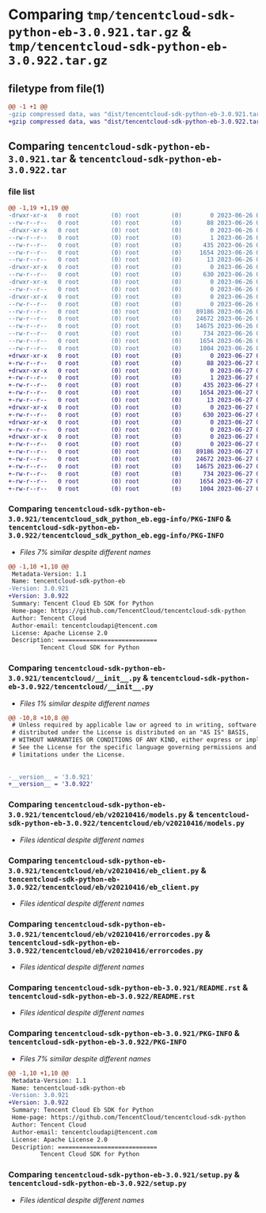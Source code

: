 # Comparing `tmp/tencentcloud-sdk-python-eb-3.0.921.tar.gz` & `tmp/tencentcloud-sdk-python-eb-3.0.922.tar.gz`

## filetype from file(1)

```diff
@@ -1 +1 @@
-gzip compressed data, was "dist/tencentcloud-sdk-python-eb-3.0.921.tar", last modified: Mon Jun 26 00:23:23 2023, max compression
+gzip compressed data, was "dist/tencentcloud-sdk-python-eb-3.0.922.tar", last modified: Tue Jun 27 00:23:48 2023, max compression
```

## Comparing `tencentcloud-sdk-python-eb-3.0.921.tar` & `tencentcloud-sdk-python-eb-3.0.922.tar`

### file list

```diff
@@ -1,19 +1,19 @@
-drwxr-xr-x   0 root         (0) root         (0)        0 2023-06-26 00:23:23.000000 tencentcloud-sdk-python-eb-3.0.921/
--rw-r--r--   0 root         (0) root         (0)       88 2023-06-26 00:23:23.000000 tencentcloud-sdk-python-eb-3.0.921/setup.cfg
-drwxr-xr-x   0 root         (0) root         (0)        0 2023-06-26 00:23:23.000000 tencentcloud-sdk-python-eb-3.0.921/tencentcloud_sdk_python_eb.egg-info/
--rw-r--r--   0 root         (0) root         (0)        1 2023-06-26 00:23:23.000000 tencentcloud-sdk-python-eb-3.0.921/tencentcloud_sdk_python_eb.egg-info/dependency_links.txt
--rw-r--r--   0 root         (0) root         (0)      435 2023-06-26 00:23:23.000000 tencentcloud-sdk-python-eb-3.0.921/tencentcloud_sdk_python_eb.egg-info/SOURCES.txt
--rw-r--r--   0 root         (0) root         (0)     1654 2023-06-26 00:23:23.000000 tencentcloud-sdk-python-eb-3.0.921/tencentcloud_sdk_python_eb.egg-info/PKG-INFO
--rw-r--r--   0 root         (0) root         (0)       13 2023-06-26 00:23:23.000000 tencentcloud-sdk-python-eb-3.0.921/tencentcloud_sdk_python_eb.egg-info/top_level.txt
-drwxr-xr-x   0 root         (0) root         (0)        0 2023-06-26 00:23:23.000000 tencentcloud-sdk-python-eb-3.0.921/tencentcloud/
--rw-r--r--   0 root         (0) root         (0)      630 2023-06-26 00:23:23.000000 tencentcloud-sdk-python-eb-3.0.921/tencentcloud/__init__.py
-drwxr-xr-x   0 root         (0) root         (0)        0 2023-06-26 00:23:23.000000 tencentcloud-sdk-python-eb-3.0.921/tencentcloud/eb/
--rw-r--r--   0 root         (0) root         (0)        0 2023-06-26 00:23:23.000000 tencentcloud-sdk-python-eb-3.0.921/tencentcloud/eb/__init__.py
-drwxr-xr-x   0 root         (0) root         (0)        0 2023-06-26 00:23:23.000000 tencentcloud-sdk-python-eb-3.0.921/tencentcloud/eb/v20210416/
--rw-r--r--   0 root         (0) root         (0)        0 2023-06-26 00:23:23.000000 tencentcloud-sdk-python-eb-3.0.921/tencentcloud/eb/v20210416/__init__.py
--rw-r--r--   0 root         (0) root         (0)    89186 2023-06-26 00:23:23.000000 tencentcloud-sdk-python-eb-3.0.921/tencentcloud/eb/v20210416/models.py
--rw-r--r--   0 root         (0) root         (0)    24672 2023-06-26 00:23:23.000000 tencentcloud-sdk-python-eb-3.0.921/tencentcloud/eb/v20210416/eb_client.py
--rw-r--r--   0 root         (0) root         (0)    14675 2023-06-26 00:23:23.000000 tencentcloud-sdk-python-eb-3.0.921/tencentcloud/eb/v20210416/errorcodes.py
--rw-r--r--   0 root         (0) root         (0)      734 2023-06-26 00:23:23.000000 tencentcloud-sdk-python-eb-3.0.921/README.rst
--rw-r--r--   0 root         (0) root         (0)     1654 2023-06-26 00:23:23.000000 tencentcloud-sdk-python-eb-3.0.921/PKG-INFO
--rw-r--r--   0 root         (0) root         (0)     1004 2023-06-26 00:23:23.000000 tencentcloud-sdk-python-eb-3.0.921/setup.py
+drwxr-xr-x   0 root         (0) root         (0)        0 2023-06-27 00:23:48.000000 tencentcloud-sdk-python-eb-3.0.922/
+-rw-r--r--   0 root         (0) root         (0)       88 2023-06-27 00:23:48.000000 tencentcloud-sdk-python-eb-3.0.922/setup.cfg
+drwxr-xr-x   0 root         (0) root         (0)        0 2023-06-27 00:23:48.000000 tencentcloud-sdk-python-eb-3.0.922/tencentcloud_sdk_python_eb.egg-info/
+-rw-r--r--   0 root         (0) root         (0)        1 2023-06-27 00:23:48.000000 tencentcloud-sdk-python-eb-3.0.922/tencentcloud_sdk_python_eb.egg-info/dependency_links.txt
+-rw-r--r--   0 root         (0) root         (0)      435 2023-06-27 00:23:48.000000 tencentcloud-sdk-python-eb-3.0.922/tencentcloud_sdk_python_eb.egg-info/SOURCES.txt
+-rw-r--r--   0 root         (0) root         (0)     1654 2023-06-27 00:23:48.000000 tencentcloud-sdk-python-eb-3.0.922/tencentcloud_sdk_python_eb.egg-info/PKG-INFO
+-rw-r--r--   0 root         (0) root         (0)       13 2023-06-27 00:23:48.000000 tencentcloud-sdk-python-eb-3.0.922/tencentcloud_sdk_python_eb.egg-info/top_level.txt
+drwxr-xr-x   0 root         (0) root         (0)        0 2023-06-27 00:23:48.000000 tencentcloud-sdk-python-eb-3.0.922/tencentcloud/
+-rw-r--r--   0 root         (0) root         (0)      630 2023-06-27 00:23:48.000000 tencentcloud-sdk-python-eb-3.0.922/tencentcloud/__init__.py
+drwxr-xr-x   0 root         (0) root         (0)        0 2023-06-27 00:23:48.000000 tencentcloud-sdk-python-eb-3.0.922/tencentcloud/eb/
+-rw-r--r--   0 root         (0) root         (0)        0 2023-06-27 00:23:48.000000 tencentcloud-sdk-python-eb-3.0.922/tencentcloud/eb/__init__.py
+drwxr-xr-x   0 root         (0) root         (0)        0 2023-06-27 00:23:48.000000 tencentcloud-sdk-python-eb-3.0.922/tencentcloud/eb/v20210416/
+-rw-r--r--   0 root         (0) root         (0)        0 2023-06-27 00:23:48.000000 tencentcloud-sdk-python-eb-3.0.922/tencentcloud/eb/v20210416/__init__.py
+-rw-r--r--   0 root         (0) root         (0)    89186 2023-06-27 00:23:48.000000 tencentcloud-sdk-python-eb-3.0.922/tencentcloud/eb/v20210416/models.py
+-rw-r--r--   0 root         (0) root         (0)    24672 2023-06-27 00:23:48.000000 tencentcloud-sdk-python-eb-3.0.922/tencentcloud/eb/v20210416/eb_client.py
+-rw-r--r--   0 root         (0) root         (0)    14675 2023-06-27 00:23:48.000000 tencentcloud-sdk-python-eb-3.0.922/tencentcloud/eb/v20210416/errorcodes.py
+-rw-r--r--   0 root         (0) root         (0)      734 2023-06-27 00:23:48.000000 tencentcloud-sdk-python-eb-3.0.922/README.rst
+-rw-r--r--   0 root         (0) root         (0)     1654 2023-06-27 00:23:48.000000 tencentcloud-sdk-python-eb-3.0.922/PKG-INFO
+-rw-r--r--   0 root         (0) root         (0)     1004 2023-06-27 00:23:48.000000 tencentcloud-sdk-python-eb-3.0.922/setup.py
```

### Comparing `tencentcloud-sdk-python-eb-3.0.921/tencentcloud_sdk_python_eb.egg-info/PKG-INFO` & `tencentcloud-sdk-python-eb-3.0.922/tencentcloud_sdk_python_eb.egg-info/PKG-INFO`

 * *Files 7% similar despite different names*

```diff
@@ -1,10 +1,10 @@
 Metadata-Version: 1.1
 Name: tencentcloud-sdk-python-eb
-Version: 3.0.921
+Version: 3.0.922
 Summary: Tencent Cloud Eb SDK for Python
 Home-page: https://github.com/TencentCloud/tencentcloud-sdk-python
 Author: Tencent Cloud
 Author-email: tencentcloudapi@tencent.com
 License: Apache License 2.0
 Description: ============================
         Tencent Cloud SDK for Python
```

### Comparing `tencentcloud-sdk-python-eb-3.0.921/tencentcloud/__init__.py` & `tencentcloud-sdk-python-eb-3.0.922/tencentcloud/__init__.py`

 * *Files 1% similar despite different names*

```diff
@@ -10,8 +10,8 @@
 # Unless required by applicable law or agreed to in writing, software
 # distributed under the License is distributed on an "AS IS" BASIS,
 # WITHOUT WARRANTIES OR CONDITIONS OF ANY KIND, either express or implied.
 # See the License for the specific language governing permissions and
 # limitations under the License.
 
 
-__version__ = '3.0.921'
+__version__ = '3.0.922'
```

### Comparing `tencentcloud-sdk-python-eb-3.0.921/tencentcloud/eb/v20210416/models.py` & `tencentcloud-sdk-python-eb-3.0.922/tencentcloud/eb/v20210416/models.py`

 * *Files identical despite different names*

### Comparing `tencentcloud-sdk-python-eb-3.0.921/tencentcloud/eb/v20210416/eb_client.py` & `tencentcloud-sdk-python-eb-3.0.922/tencentcloud/eb/v20210416/eb_client.py`

 * *Files identical despite different names*

### Comparing `tencentcloud-sdk-python-eb-3.0.921/tencentcloud/eb/v20210416/errorcodes.py` & `tencentcloud-sdk-python-eb-3.0.922/tencentcloud/eb/v20210416/errorcodes.py`

 * *Files identical despite different names*

### Comparing `tencentcloud-sdk-python-eb-3.0.921/README.rst` & `tencentcloud-sdk-python-eb-3.0.922/README.rst`

 * *Files identical despite different names*

### Comparing `tencentcloud-sdk-python-eb-3.0.921/PKG-INFO` & `tencentcloud-sdk-python-eb-3.0.922/PKG-INFO`

 * *Files 7% similar despite different names*

```diff
@@ -1,10 +1,10 @@
 Metadata-Version: 1.1
 Name: tencentcloud-sdk-python-eb
-Version: 3.0.921
+Version: 3.0.922
 Summary: Tencent Cloud Eb SDK for Python
 Home-page: https://github.com/TencentCloud/tencentcloud-sdk-python
 Author: Tencent Cloud
 Author-email: tencentcloudapi@tencent.com
 License: Apache License 2.0
 Description: ============================
         Tencent Cloud SDK for Python
```

### Comparing `tencentcloud-sdk-python-eb-3.0.921/setup.py` & `tencentcloud-sdk-python-eb-3.0.922/setup.py`

 * *Files identical despite different names*

